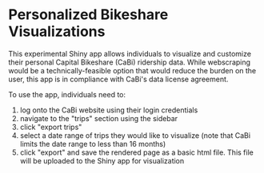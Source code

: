 # Personalized Bikeshare Visualizations 
This experimental Shiny app allows individuals to visualize and customize their personal Capital Bikeshare (CaBi) ridership data. While webscraping would be a technically-feasible option that would reduce the burden on the user, this app is in compliance with CaBi's data license agreement. 

To use the app, individuals need to:
  1. log onto the CaBi website using their login credentials
  2. navigate to the "trips" section using the sidebar
  3. click "export trips"
  4. select a date range of trips they would like to visualize (note that CaBi limits the date range to less than 16 months)
  5. click "export" and save the rendered page as a basic html file. This file will be uploaded to the Shiny app for visualization
